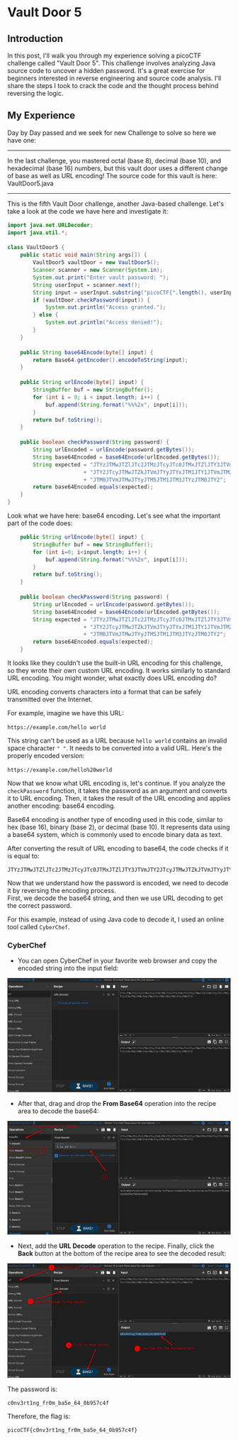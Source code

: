 # Vault Door 5

## Introduction
In this post, I'll walk you through my experience solving a picoCTF challenge called "Vault Door 5". This challenge involves analyzing Java source code to uncover a hidden password. It's a great exercise for beginners interested in reverse engineering and source code analysis. I'll share the steps I took to crack the code and the thought process behind reversing the logic.

## My Experience
Day by Day passed and we seek for new Challenge to solve so here we have one:
<hr/>
In the last challenge, you mastered octal (base 8), decimal (base 10), and hexadecimal (base 16) numbers, but this vault door uses a different change of base as well as URL encoding! The source code for this vault is here: VaultDoor5.java
<hr/>
This is the fifth Vault Door challenge, another Java-based challenge. Let's take a look at the code we have here and investigate it: 

```Java
import java.net.URLDecoder;
import java.util.*;

class VaultDoor5 {
    public static void main(String args[]) {
        VaultDoor5 vaultDoor = new VaultDoor5();
        Scanner scanner = new Scanner(System.in);
        System.out.print("Enter vault password: ");
        String userInput = scanner.next();
        String input = userInput.substring("picoCTF{".length(), userInput.length() - 1);
        if (vaultDoor.checkPassword(input)) {
            System.out.println("Access granted.");
        } else {
            System.out.println("Access denied!");
        }
    }

    public String base64Encode(byte[] input) {
        return Base64.getEncoder().encodeToString(input);
    }

    public String urlEncode(byte[] input) {
        StringBuffer buf = new StringBuffer();
        for (int i = 0; i < input.length; i++) {
            buf.append(String.format("%%%2x", input[i]));
        }
        return buf.toString();
    }

    public boolean checkPassword(String password) {
        String urlEncoded = urlEncode(password.getBytes());
        String base64Encoded = base64Encode(urlEncoded.getBytes());
        String expected = "JTYzJTMwJTZlJTc2JTMzJTcyJTc0JTMxJTZlJTY3JTVm"
                        + "JTY2JTcyJTMwJTZkJTVmJTYyJTYxJTM1JTY1JTVmJTM2"
                        + "JTM0JTVmJTMwJTYyJTM5JTM1JTM3JTYzJTM0JTY2";
        return base64Encoded.equals(expected);
    }
}
```
Look what we have here: base64 encoding. Let's see what the important part of the code does:
```Java
    public String urlEncode(byte[] input) {
        StringBuffer buf = new StringBuffer();
        for (int i=0; i<input.length; i++) {
            buf.append(String.format("%%%2x", input[i]));
        }
        return buf.toString();
    }

    public boolean checkPassword(String password) {
        String urlEncoded = urlEncode(password.getBytes());
        String base64Encoded = base64Encode(urlEncoded.getBytes());
        String expected = "JTYzJTMwJTZlJTc2JTMzJTcyJTc0JTMxJTZlJTY3JTVm"
                        + "JTY2JTcyJTMwJTZkJTVmJTYyJTYxJTM1JTY1JTVmJTM2"
                        + "JTM0JTVmJTMwJTYyJTM5JTM1JTM3JTYzJTM0JTY2";
        return base64Encoded.equals(expected);
    }
```

It looks like they couldn't use the built-in URL encoding for this challenge, so they wrote their own custom URL encoding. It works similarly to standard URL encoding. You might wonder, what exactly does URL encoding do?

URL encoding converts characters into a format that can be safely transmitted over the Internet.

For example, imagine we have this URL:

`https://example.com/hello world`

This string can't be used as a URL because `hello world` contains an invalid space character `" "`. It needs to be converted into a valid URL. Here's the properly encoded version:

`https://example.com/hello%20world`

Now that we know what URL encoding is, let's continue. If you analyze the `checkPassword` function, it takes the password as an argument and converts it to URL encoding. Then, it takes the result of the URL encoding and applies another encoding: base64 encoding.  

Base64 encoding is another type of encoding used in this code, similar to hex (base 16), binary (base 2), or decimal (base 10). It represents data using a base64 system, which is commonly used to encode binary data as text.  

After converting the result of URL encoding to base64, the code checks if it is equal to:  

```
JTYzJTMwJTZlJTc2JTMzJTcyJTc0JTMxJTZlJTY3JTVmJTY2JTcyJTMwJTZkJTVmJTYyJTYxJTM1JTY1JTVmJTM2JTM0JTVmJTMwJTYyJTM5JTM1JTM3JTYzJTM0JTY2
```

Now that we understand how the password is encoded, we need to decode it by reversing the encoding process.  
First, we decode the base64 string, and then we use URL decoding to get the correct password.

For this example, instead of using Java code to decode it, I used an online tool called `CyberChef`.

### CyberChef
- You can open CyberChef in your favorite web browser and copy the encoded string into the input field:  
<img src="./image/CyberChef01.png" alt="CyberChef encoding input"/>  

- After that, drag and drop the **From Base64** operation into the recipe area to decode the base64:  
<img src="./image/CyberChef02.png" alt="CyberChef base64 decoding"/>  

- Next, add the **URL Decode** operation to the recipe. Finally, click the **Back** button at the bottom of the recipe area to see the decoded result:  
<img src="./image/CyberChef03.png" alt="CyberChef URL decoding"/>  


<br/>

The password is:
```
c0nv3rt1ng_fr0m_ba5e_64_0b957c4f
```

Therefore, the flag is:
```
picoCTF{c0nv3rt1ng_fr0m_ba5e_64_0b957c4f}
```
